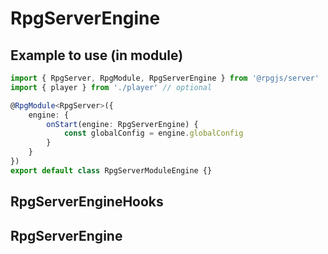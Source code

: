# RpgServerEngine

## Example to use (in module)

```ts
import { RpgServer, RpgModule, RpgServerEngine } from '@rpgjs/server'
import { player } from './player' // optional

@RpgModule<RpgServer>({ 
    engine: {
        onStart(engine: RpgServerEngine) {
            const globalConfig = engine.globalConfig
        }
    }
})
export default class RpgServerModuleEngine {}
```

## RpgServerEngineHooks

<ApiContent page="RpgServerEngineHooks" />

## RpgServerEngine

<ApiContent page="RpgServerEngine" />